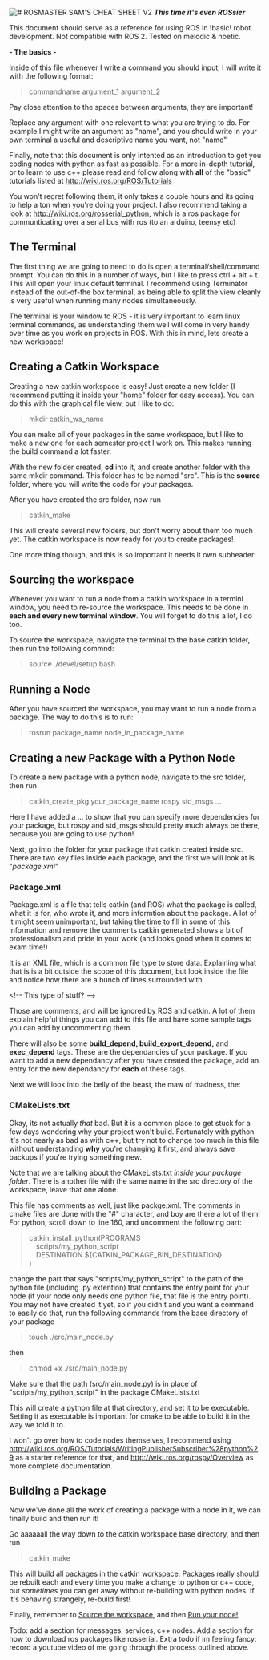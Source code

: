 
![# ROSMASTER SAM'S CHEAT SHEET V2](https://i.imgur.com/VfweMIg.png)
***This time it's even ROSsier***

This document should serve as a reference for using ROS in !basic! robot development. Not compatible with ROS 2. Tested on melodic & noetic.


**- The basics -**

<!-- This document is written as a .md file. You should be able to see the first line as a bold heading if you opened it in visual studio code/pycharm or any good code editor. 

but if you can see this paragraph, that means you're reading it as text. If you want to see it rendered nicely, open it in one of these programs, 
or paste the contents of this file into an online  markdown editor, 
like https://dillinger.io/ -->

Inside of this file whenever I write a command you should input, I will write it with the following format:
> commandname argument_1 argument_2 

Pay close attention to the spaces between arguments, they are important!

Replace any argument with one relevant to what you are trying to do. For example I might 
write an argument as "name", and you should write in your own terminal a useful and 
descriptive name you want, not "name"

Finally, note that this document is only intented as an introduction to get you coding nodes with python as fast as possible. For a more in-depth tutorial, or to learn to use c++ please read and follow along with **all** of the "basic" tutorials listed at http://wiki.ros.org/ROS/Tutorials

You won't regret following them, it only takes a couple hours and its going to help a ton when you're doing your project. I also recommend taking a look at http://wiki.ros.org/rosserial_python, which is a ros package for communticating over a serial bus with ros (to an arduino, teensy etc)

## The Terminal
The first thing we are going to need to do is open a terminal/shell/command prompt. You can do this in a number of ways, 
but I like to press ctrl + alt + t. This will open your linux default terminal. I recommend using Terminator instead 
of the out-of-the box terminal, as being able to split the view cleanly is very useful when running many nodes 
simultaneously.

The terminal is your window to ROS - it is very important to learn linux terminal commands, as understanding them well
will come in very handy over time as you work on projects in ROS. With this in mind, lets create a new workspace!

## Creating a Catkin Workspace
Creating a new catkin workspace is easy! Just create a new folder (I recommend 
putting it inside your "home" folder for easy access). You can do this with the 
graphical file view, but I like to do:
> mkdir catkin_ws_name

You can make all of your packages in the same workspace, but I like to make a new one for each semester project I work on. This makes running the build command a lot faster.

With the new folder created, **cd** into it, and create another folder with the same mkdir command. This folder has to be named "src". This is the **source** folder, where you will write the code for your packages.

After you have created the src folder, now run 
> catkin_make

This will create several new folders, but don't worry about them too much yet. The catkin workspace is now ready for you to create packages!

One more thing though, and this is so important it needs it own subheader:

## Sourcing the workspace

Whenever you want to run a node from a catkin workspace in a terminl window, you 
need to re-source the workspace. This needs to be done in **each and every new 
terminal window**. You will forget to do this a lot, I do too.

To source the workspace, navigate the terminal to the base catkin folder, then 
run the following commnd:

> source ./devel/setup.bash

## Running a Node

After you have sourced the workspace, you may want to run a node from a package. The way to do this is to run:

> rosrun package_name node_in_package_name

## Creating a new Package with a Python Node

To create a new package with a python node, navigate to the src folder, then run

> catkin_create_pkg your_package_name rospy std_msgs ...

Here I have added a ... to show that you can specify more dependencies for your package, 
but rospy and std_msgs should pretty much always be there, because you are going to use python!

Next, go into the folder for your package that catkin created inside src. There are two key files inside each package, and the first we will look at is "*package.xml*"

### Package.xml
Package.xml is a file that tells catkin (and ROS) what the package is called, what it is for, who wrote it, and more informtion about the package. A lot of it might seem 
unimportant, but taking the time to fill in some of this information and remove the comments catkin generated shows a bit of professionalism and pride in your work (and looks good when it comes to exam time!) 

It is an XML file, which is a common file type to store data. Explaining what that is is a bit outside the 
scope of this document, but look inside the file and notice how there are a bunch of lines surrounded with 

&lt;!-- This type of stuff? --&gt;

Those are comments, and will be ignored by ROS and catkin. A lot of them explain helpful things you can add 
to this file and have some sample tags you can add by uncommenting them. 

There will also be some **build_depend, build_export_depend,** and **exec_depend** tags. These are the dependancies of your package. If you want to add a new dependancy after you have created the package, add an entry for the new dependancy for **each** of these tags. 

Next we will look into the belly of the beast, the maw of madness, the:

### CMakeLists.txt

Okay, its not actually *that* bad. But it is a common place to get stuck for a few days wondering why your project won't build. Fortunately with python it's not nearly as bad as with c++, but try not to change too much in this file without understanding **why** you're changing it first, and always save backups if you're trying something new.

Note that we are talking about the CMakeLists.txt *inside your package folder*. There is another file with the same name in the src directory of the workspace, leave that one alone.

This file has comments as well, just like packge.xml. The comments in cmake files are done with the "#" character, and boy are there a lot of them! For python, scroll down to line 160, and uncomment the following part:
>catkin_install_python(PROGRAMS  
&emsp;scripts/my_python_script  
&emsp;DESTINATION ${CATKIN_PACKAGE_BIN_DESTINATION}  
)

change the part that says "scripts/my_python_script" to the path of the python file (including .py extention) that contains the entry point for your node (if your node only needs one python file, that file is the entry point). You may not have created it yet, so if you didn't and you want a command to easily do that, run the following commands from the base directory of your package

> touch ./src/main_node.py

then 

> chmod +x ./src/main_node.py

Make sure that the path (src/main_node.py) is in place of "scripts/my_python_script" in the package CMakeLists.txt

This will create a python file at that directory, and set it to be executable. Setting it as executable is important for cmake to be able to build it in the way we told it to.

I won't go over how to code nodes themselves, I recommend using http://wiki.ros.org/ROS/Tutorials/WritingPublisherSubscriber%28python%29 as a starter reference for that, and http://wiki.ros.org/rospy/Overview as more complete documentation.

## Building a Package

Now we've done all the work of creating a package with a node in it, we can finally build and then run it!

Go aaaaaall the way down to the catkin workspace base directory, and then run

> catkin_make

This will build all packages in the catkin workspace. Packages really should be rebuilt each and every time you make a change to python or c++ code, but *sometimes* you can get away without re-building with python nodes. If it's behaving strangely, re-build first! 

Finally, remember to [Source the workspace](#sourcing-the-workspace), and then [Run your node!](#running-a-node)

Todo: add a section for messages, services, c++ nodes. Add a section for how to download ros packages like rosserial.
Extra todo if im feeling fancy: record a youtube video of me going through the process outlined above.
